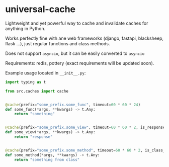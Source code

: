 # universal-cache
Lightweight and yet powerful way to cache and invalidate caches for anything in Python.

Works perfectly fine with ane web frameworks (django, fastapi, blacksheep, flask ...), just regular functions and class methods.

Does not support `asyncio`, but it can be easily converted to `asyncio`

Requirements: redis, pottery (exact requirements will be updated soon).

Example usage located in `__init__.py`:

```python
import typing as t

from src.caches import cache


@cache(prefix="some_prefix.some_func", timeout=60 * 60 * 24)
def some_func(*args, **kwargs) -> t.Any:
    return "something"


@cache(prefix="some_prefix.some_view", timeout=60 * 60 * 2, is_response_method=True)
def some_view(*args, **kwargs) -> t.Any:
    return "response"


@cache(prefix="some_prefix.some_method", timeout=60 * 60 * 2, is_class_method=True)
def some_method(*args, **kwargs) -> t.Any:
    return "something from class"
```
